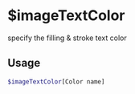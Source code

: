 # $imageTextColor

specify the filling & stroke text color

## Usage

```bash
$imageTextColor[Color name]
```


